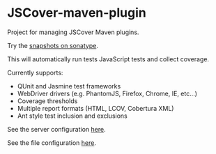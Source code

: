 JSCover-maven-plugin
====================

Project for managing JSCover Maven plugins.

Try the [snapshots on sonatype](https://oss.sonatype.org/content/repositories/snapshots/com/github/tntim96/).

This will automatically run tests JavaScript tests and collect coverage.

Currently supports:
* QUnit and Jasmine test frameworks
* WebDriver drivers (e.g. PhantomJS, Firefox, Chrome, IE, etc...)
* Coverage thresholds
* Multiple report formats (HTML, LCOV, Cobertura XML)
* Ant style test inclusion and exclusions

See the server configuration [here](https://github.com/tntim96/JSCover-maven-plugin/tree/master/plugin-parent/server).

See the file configuration [here](https://github.com/tntim96/JSCover-maven-plugin/tree/master/plugin-parent/file).